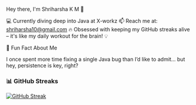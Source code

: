 Hey there, I'm Shriharsha K M 👋

💻 Currently diving deep into Java at X-workz
📫 Reach me at: shriharsha10@gmail.com
🔥 Obsessed with keeping my GitHub streaks alive – it's like my daily workout for the brain! 💡

🌟 Fun Fact About Me

I once spent more time fixing a single Java bug than I’d like to admit… but hey, persistence is key, right? 

### 📊 GitHub Streaks  
[![GitHub Streak](https://streak-stats.demolab.com/?user=ShriAlt&theme=dark&hide_border=true)](https://git.io/streak-stats)



 



